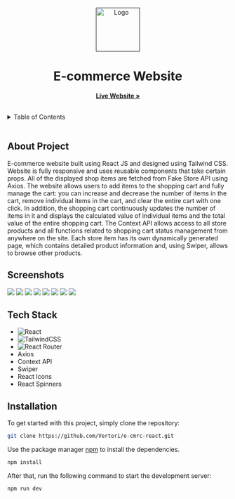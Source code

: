 <br/>
<div align="center">
  <a href="">
    <img src="src/assets/store_logo.png" width="100" alt="Logo">
  </a>

  <h1 align="center">E-commerce Website</h1>

  <p align="center">
    <a href="https://ecmrc-react-rf.netlify.app/"><strong>Live Website »</strong></a>
    <br/>
    <br/>
  </p>
</div>

<details>
  <summary>Table of Contents</summary>
  <ol>
    <li>
      <a href="#about-project">About Project</a>
    </li>
    <li>
      <a href="#screenshots">Screenshots</a>
    </li>
    <li><a href="#tech-stack">Tech Stack</a></li>
    <li>
      <a href="#installation">Installation</a>
    </li>
  </ol>
</details>
 <br />

## About Project

E-commerce website built using React JS and designed using Tailwind CSS. Website is fully responsive and uses reusable components that take certain props. All of the displayed shop items are fetched from Fake Store API using Axios. The website allows users to add items to the shopping cart and fully manage the cart: you can increase and decrease the number of items in the cart, remove individual items in the cart, and clear the entire cart with one click. In addition, the shopping cart continuously updates the number of items in it and displays the calculated value of individual items and the total value of the entire shopping cart. The Context API allows access to all store products and all functions related to shopping cart status management from anywhere on the site. Each store item has its own dynamically generated page, which contains detailed product information and, using Swiper, allows to browse other products.

## Screenshots

<img src="readmeAssets/ecommerceScreen1.png"/>
<img src="readmeAssets/ecommerceScreen2.png"/>
<img src="readmeAssets/ecommerceScreen3.png"/>
<img src="readmeAssets/ecommerceScreen4.png"/>
<img src="readmeAssets/ecommerceScreenMob1.png"/>
<img src="readmeAssets/ecommerceScreenMob2.png"/>
<img src="readmeAssets/ecommerceScreenMob3.png"/>
<img src="readmeAssets/ecommerceScreenMob4.png"/>

## Tech Stack

- ![React](https://img.shields.io/badge/react-%2320232a.svg?style=for-the-badge&logo=react&logoColor=%2361DAFB)
- ![TailwindCSS](https://img.shields.io/badge/tailwindcss-%2338B2AC.svg?style=for-the-badge&logo=tailwind-css&logoColor=white)
- ![React Router](https://img.shields.io/badge/React_Router-CA4245?style=for-the-badge&logo=react-router&logoColor=white)
- Axios
- Context API
- Swiper
- React Icons
- React Spinners

## Installation

To get started with this project, simply clone the repository:

```bash
git clone https://github.com/Vertori/e-cmrc-react.git
```

Use the package manager [npm](https://www.npmjs.com/) to install the dependencies.

```bash
npm install
```

After that, run the following command to start the development server:

```bash
npm run dev
```
